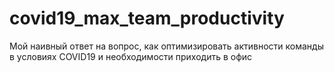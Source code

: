 # covid19_max_team_productivity
Мой наивный ответ на вопрос, как оптимизировать активности команды в условиях COVID19 и необходимости приходить в офис
